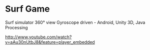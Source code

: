 Surf Game
=========

Surf simulator 360° view Gyroscope driven - Android, Unity 3D, Java Processing

http://www.youtube.com/watch?v=aAu30nUtbJ8&feature=player_embedded
